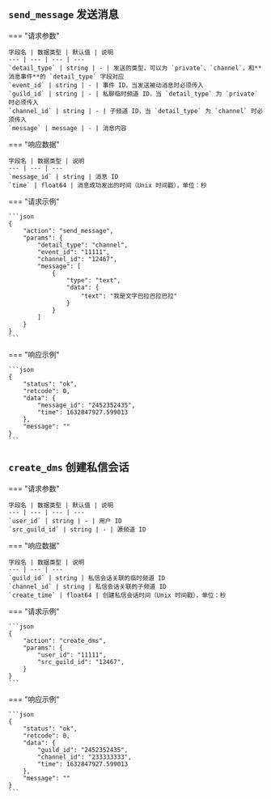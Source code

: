 ## `send_message` 发送消息

=== "请求参数"

    字段名 | 数据类型 | 默认值 | 说明
    --- | --- | --- | ---
    `detail_type` | string | - | 发送的类型，可以为 `private`、`channel`，和**消息事件**的 `detail_type` 字段对应
    `event_id` | string | - | 事件 ID，当发送被动消息时必须传入
    `guild_id` | string | - | 私聊临时频道 ID，当 `detail_type` 为 `private` 时必须传入
    `channel_id` | string | - | 子频道 ID，当 `detail_type` 为 `channel` 时必须传入
    `message` | message | - | 消息内容

=== "响应数据"

    字段名 | 数据类型 | 说明
    --- | --- | ---
    `message_id` | string | 消息 ID
    `time` | float64 | 消息成功发出的时间（Unix 时间戳），单位：秒

=== "请求示例"

    ```json
    {
        "action": "send_message",
        "params": {
            "detail_type": "channel",
            "event_id": "11111",
            "channel_id": "12467",
            "message": [
                {
                    "type": "text",
                    "data": {
                        "text": "我是文字巴拉巴拉巴拉"
                    }
                }
            ]
        }
    }
    ```

=== "响应示例"

    ```json
    {
        "status": "ok",
        "retcode": 0,
        "data": {
            "message_id": "2452352435",
            "time": 1632847927.599013
        },
        "message": ""
    }
    ```

## `create_dms` 创建私信会话

=== "请求参数"

    字段名 | 数据类型 | 默认值 | 说明
    --- | --- | --- | ---
    `user_id` | string | - | 用户 ID
    `src_guild_id` | string | - | 源频道 ID

=== "响应数据"

    字段名 | 数据类型 | 说明
    --- | --- | ---
    `guild_id` | string | 私信会话关联的临时频道 ID
    `channel_id` | string | 私信会话关联的子频道 ID
    `create_time` | float64 | 创建私信会话时间（Unix 时间戳），单位：秒

=== "请求示例"

    ```json
    {
        "action": "create_dms",
        "params": {
            "user_id": "11111",
            "src_guild_id": "12467",
        }
    }
    ```

=== "响应示例"

    ```json
    {
        "status": "ok",
        "retcode": 0,
        "data": {
            "guild_id": "2452352435",
            "channel_id": "233333333",
            "time": 1632847927.599013
        },
        "message": ""
    }
    ```
